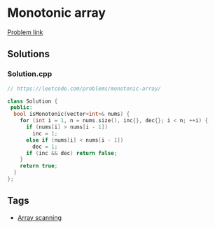 # Monotonic array

[Problem link](https://leetcode.com/problems/monotonic-array/)

## Solutions


### Solution.cpp
```cpp
// https://leetcode.com/problems/monotonic-array/

class Solution {
 public:
  bool isMonotonic(vector<int>& nums) {
    for (int i = 1, n = nums.size(), inc{}, dec{}; i < n; ++i) {
      if (nums[i] > nums[i - 1])
        inc = 1;
      else if (nums[i] < nums[i - 1])
        dec = 1;
      if (inc && dec) return false;
    }
    return true;
  }
};
```
## Tags

* [Array scanning](/Collections/array-scanning.md#array-scanning)
